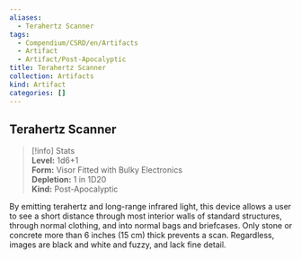 ```yaml
---
aliases:
  - Terahertz Scanner
tags:
  - Compendium/CSRD/en/Artifacts
  - Artifact
  - Artifact/Post-Apocalyptic
title: Terahertz Scanner
collection: Artifacts
kind: Artifact
categories: []
---
```

## Terahertz Scanner  
>[!info] Stats  
> **Level:** 1d6+1  
> **Form:** Visor Fitted with Bulky Electronics  
> **Depletion:** 1 in 1D20  
> **Kind:** Post-Apocalyptic
  
By emitting terahertz and long-range infrared light, this device allows a user to see a short distance through most interior walls of standard structures, through normal clothing, and into normal bags and briefcases. Only stone or concrete more than 6 inches (15 cm) thick prevents a scan. Regardless, images are black and white and fuzzy, and lack fine detail.